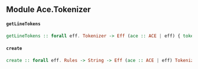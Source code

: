 ## Module Ace.Tokenizer

#### `getLineTokens`

``` purescript
getLineTokens :: forall eff. Tokenizer -> Eff (ace :: ACE | eff) { tokens :: Array TokenInfo, state :: String }
```

#### `create`

``` purescript
create :: forall eff. Rules -> String -> Eff (ace :: ACE | eff) Tokenizer
```


